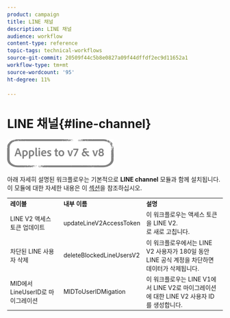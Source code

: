 ```yaml
---
product: campaign
title: LINE 채널
description: LINE 채널
audience: workflow
content-type: reference
topic-tags: technical-workflows
source-git-commit: 20509f44c5b8e0827a09f44dffdf2ec9d11652a1
workflow-type: tm+mt
source-wordcount: '95'
ht-degree: 11%

---
```



# LINE 채널{#line-channel}

![](../../assets/common.svg)

아래 자세히 설명된 워크플로우는 기본적으로 **LINE channel** 모듈과 함께 설치됩니다. 이 모듈에 대한 자세한 내용은 이 [섹션](../../delivery/using/line-channel.md)을 참조하십시오.

<table> 
 <tbody> 
  <tr> 
   <td> <strong>레이블</strong><br /> </td> 
   <td> <strong>내부 이름</strong><br /> </td> 
   <td> <strong>설명</strong><br /> </td> 
  </tr> 
  <tr> 
   <td> <span class="uicontrol">LINE V2 액세스 토큰 업데이트</span> <br /> </td> 
   <td> <span class="uicontrol">updateLineV2AccessToken</span> <br /> </td> 
   <td> 이 워크플로우는 액세스 토큰을 LINE V2.<br />로 새로 고칩니다. </td> 
  </tr> 
  <tr> 
   <td> <span class="uicontrol">차단된 LINE 사용자 삭제</span> <br /> </td> 
   <td> <span class="uicontrol">deleteBlockedLineUsersV2</span> <br /> </td> 
   <td> 이 워크플로우에서는 LINE V2 사용자가 180일 동안 LINE 공식 계정을 차단하면 데이터가 삭제됩니다.<br /> </td> 
  </tr> 
  <tr> 
   <td> <span class="uicontrol">MID에서 LineUserID로 마이그레이션</span> <br /> </td> 
   <td> <span class="uicontrol">MIDToUserIDMigation</span> <br /> </td> 
   <td> 이 워크플로우는 LINE V1에서 LINE V2로 마이그레이션에 대한 LINE V2 사용자 ID를 생성합니다.<br /> </td> 
  </tr> 
 </tbody> 
</table>

